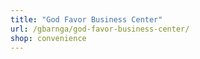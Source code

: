 ```yaml
---
title: "God Favor Business Center"
url: /gbarnga/god-favor-business-center/
shop: convenience
---
```

